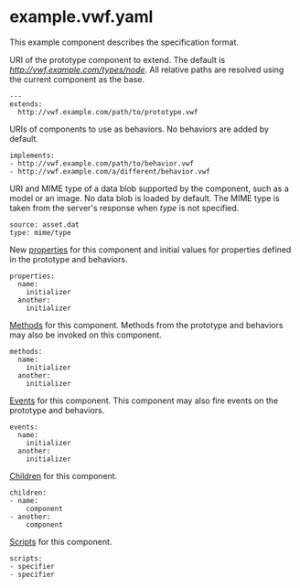 example.vwf.yaml
================

This example component describes the specification format.

URI of the prototype component to extend. The default is *http://vwf.example.com/types/node*. All relative paths are resolved using the current component as the base.

	---
	extends:
	  http://vwf.example.com/path/to/prototype.vwf
  
URIs of components to use as behaviors. No behaviors are added by default.

	implements:
	- http://vwf.example.com/path/to/behavior.vwf
	- http://vwf.example.com/a/different/behavior.vwf

URI and MIME type of a data blob supported by the component, such as a model or an image. No data blob is loaded by default. The MIME type is taken from the server's response when *type* is not specified.

	source: asset.dat
	type: mime/type

New [properties](properties.vwf.html) for this component and initial values for properties defined in the prototype and behaviors.

	properties:
	  name:
		initializer
	  another:
		initializer
    
[Methods](methods.vwf.html) for this component. Methods from the prototype and behaviors may also be invoked on this component.

	methods:
	  name:
		initializer
	  another:
		initializer
    
[Events](events.vwf.html) for this component. This component may also fire events on the prototype and behaviors.

	events:
	  name:
		initializer
	  another:
		initializer
    
[Children](children.vwf.html) for this component.

	children:
	- name:
		component
	- another:
		component
    
[Scripts](scripts.vwf.html) for this component.

	scripts:
	- specifier
	- specifier


